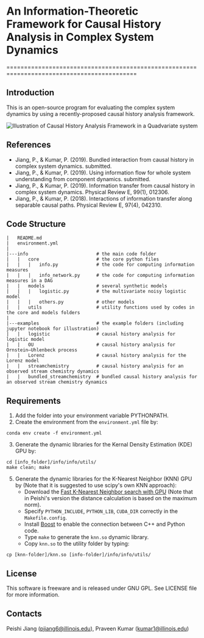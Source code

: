 # An Information-Theoretic Framework for Causal History Analysis in Complex System Dynamics
===========================================================================================

## Introduction
This is an open-source program for evaluating the complex system dynamics by using a recently-proposed causal history analysis framework.

![Illustration of Causal History Analysis Framework in a Quadvariate system](FigDiagram.jpg|width=100)

## References
- Jiang, P., & Kumar, P. (2019). Bundled interaction from causal history in complex system dynamics. submitted.
- Jiang, P., & Kumar, P. (2019). Using information flow for whole system understanding from component dynamics. submitted.
- Jiang, P., & Kumar, P. (2019). Information transfer from causal history in complex system dynamics. Physical Review E, 99(1), 012306.
- Jiang, P., & Kumar, P. (2018). Interactions of information transfer along separable causal paths. Physical Review E, 97(4), 042310.

## Code Structure
```
|   README.md
|   environment.yml
|
|---info                         # the main code folder
|   |   core                     # the core python files
|   |   |   info.py              # the code for computing information measures
|   |   |   info_network.py      # the code for computing information measures in a DAG
|   |   models                   # several synthetic models
|   |   |   logistic.py          # the multivariate noisy logistic model
|   |   |   others.py            # other models
|   |   utils                    # utility functions used by codes in the core and models folders
|
|---examples                     # the example folders (including jupyter notebook for illustration)
|   |   logistic                 # causal history analysis for logistic model
|   |   OU                       # causal history analysis for Ornstein–Uhlenbeck process
|   |   Lorenz                   # causal history analysis for the Lorenz model
|   |   streamchemistry          # causal history analysis for an observed stream chemistry dynamics
|   |   bundled_streamchemistry  # bundled causal history analysis for an observed stream chemistry dynamics
```

## Requirements
1. Add the folder into your environment variable PYTHONPATH.
2. Create the environment from the `environment.yml` file by:
```
conda env create -f environment.yml
```
3. Generate the dynamic libraries for the Kernal Density Estimation (KDE) GPU by:
```
cd [info_folder]/info/info/utils/
make clean; make
```
5. Generate the dynamic libraries for the K-Nearest Neighbor (KNN) GPU by (Note that it is suggested to use scipy's own KNN approach):
    - Download the [Fast K-Nearest Neighbor search with GPU](https://github.com/PeishiJiang/knn_cuda) (Note that in Peishi's version the distance calculation is based on the maximum norm).
    - Specify `PYTHON_INCLUDE`, `PYTHON_LIB`, `CUDA_DIR` correctly in the `Makefile.config`.
    - Install [Boost](http://www.boost.org/) to enable the connection between C++ and Python code.
    - Type `make` to generate the `knn.so` dynamic library.
    - Copy `knn.so` to the utility folder by typing:
```
cp [knn-folder]/knn.so [info-folder]/info/info/utils/
```

## License
This software is freeware and is released under GNU GPL. See LICENSE file for more information.

## Contacts
Peishi Jiang (pjiang6@illinois.edu), Praveen Kumar (kumar1@illinois.edu)
